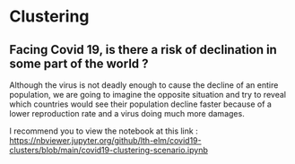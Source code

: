 # Clustering

## Facing Covid 19, is there a risk of declination in some part of the world ?

Although the virus is not deadly enough to cause the decline of an entire population, we are going to imagine the opposite situation and try to reveal which countries would see their population decline faster because of a lower reproduction rate and a virus doing much more damages.

I recommend you to view the notebook at this link : https://nbviewer.jupyter.org/github/lth-elm/covid19-clusters/blob/main/covid19-clustering-scenario.ipynb